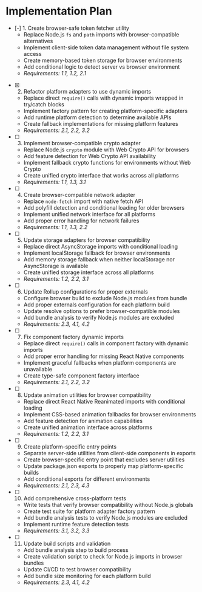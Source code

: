 # Implementation Plan

- [-] 1. Create browser-safe token fetcher utility
  - Replace Node.js `fs` and `path` imports with browser-compatible alternatives
  - Implement client-side token data management without file system access
  - Create memory-based token storage for browser environments
  - Add conditional logic to detect server vs browser environment
  - _Requirements: 1.1, 1.2, 2.1_

- [x] 2. Refactor platform adapters to use dynamic imports
  - Replace direct `require()` calls with dynamic imports wrapped in try/catch blocks
  - Implement factory pattern for creating platform-specific adapters
  - Add runtime platform detection to determine available APIs
  - Create fallback implementations for missing platform features
  - _Requirements: 2.1, 2.2, 3.2_

- [ ] 3. Implement browser-compatible crypto adapter
  - Replace Node.js `crypto` module with Web Crypto API for browsers
  - Add feature detection for Web Crypto API availability
  - Implement fallback crypto functions for environments without Web Crypto
  - Create unified crypto interface that works across all platforms
  - _Requirements: 1.1, 1.3, 3.1_

- [ ] 4. Create browser-compatible network adapter
  - Replace `node-fetch` import with native fetch API
  - Add polyfill detection and conditional loading for older browsers
  - Implement unified network interface for all platforms
  - Add proper error handling for network failures
  - _Requirements: 1.1, 1.3, 2.2_

- [ ] 5. Update storage adapters for browser compatibility
  - Replace direct AsyncStorage imports with conditional loading
  - Implement localStorage fallback for browser environments
  - Add memory storage fallback when neither localStorage nor AsyncStorage is available
  - Create unified storage interface across all platforms
  - _Requirements: 1.2, 2.2, 3.1_

- [ ] 6. Update Rollup configurations for proper externals
  - Configure browser build to exclude Node.js modules from bundle
  - Add proper externals configuration for each platform build
  - Update resolve options to prefer browser-compatible modules
  - Add bundle analysis to verify Node.js modules are excluded
  - _Requirements: 2.3, 4.1, 4.2_

- [ ] 7. Fix component factory dynamic imports
  - Replace direct `require()` calls in component factory with dynamic imports
  - Add proper error handling for missing React Native components
  - Implement graceful fallbacks when platform components are unavailable
  - Create type-safe component factory interface
  - _Requirements: 2.1, 2.2, 3.2_

- [ ] 8. Update animation utilities for browser compatibility
  - Replace direct React Native Reanimated imports with conditional loading
  - Implement CSS-based animation fallbacks for browser environments
  - Add feature detection for animation capabilities
  - Create unified animation interface across platforms
  - _Requirements: 1.2, 2.2, 3.1_

- [ ] 9. Create platform-specific entry points
  - Separate server-side utilities from client-side components in exports
  - Create browser-specific entry point that excludes server utilities
  - Update package.json exports to properly map platform-specific builds
  - Add conditional exports for different environments
  - _Requirements: 2.1, 2.3, 4.3_

- [ ] 10. Add comprehensive cross-platform tests
  - Write tests that verify browser compatibility without Node.js globals
  - Create test suite for platform adapter factory pattern
  - Add bundle analysis tests to verify Node.js modules are excluded
  - Implement runtime feature detection tests
  - _Requirements: 3.1, 3.2, 3.3_

- [ ] 11. Update build scripts and validation
  - Add bundle analysis step to build process
  - Create validation script to check for Node.js imports in browser bundles
  - Update CI/CD to test browser compatibility
  - Add bundle size monitoring for each platform build
  - _Requirements: 2.3, 4.1, 4.2_
